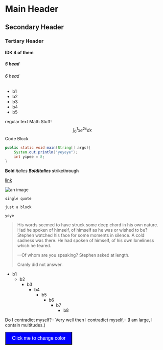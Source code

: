 # Main Header
## Secondary Header 
### Tertiary Header 
#### IDK 4 of them
##### 5 head
###### 6 head
- b1
- b2
- b3
- b4
- b5

regular text
Math Stuff!
$$
\int_0^1 x e^{2x} dx
$$
Code Block
```java app.java
public static void main(String[] args){
	System.out.println("yeyeye");
	int yipee = 8;
}
```

**Bold**
*italics*
***BoldItalics***
~~strikethrough~~

[link](shlokbhakta.dev)

![an image](https://octodex.github.com/images/bannekat.png)

`single quote`
```
just a block
```

```_ named block
yeye
```

> His words seemed to have struck some deep chord in his own nature. Had he spoken
of himself, of himself as he was or wished to be? Stephen watched his face for some
moments in silence. A cold sadness was there. He had spoken of himself, of his own
loneliness which he feared.
>
> —Of whom are you speaking? Stephen asked at length.
>
> Cranly did not answer.

- b1
	- b2
		- b3
			- b4
				- b5
					- b6
						- b7
							- b8

Do I contradict myself?··
Very well then I contradict myself,··
(I am large, I contain multitudes.)

<div>
<button id="colorButton" style="padding: 10px 20px; font-size: 16px; cursor: pointer; background-color: blue; color: white;">Click me to change color</button>

<script>
document.addEventListener('DOMContentLoaded', function() {
    console.log('DOMContentLoaded event fired');
    let isBlue = true;
    
    function toggleColor() {
        console.log('Toggle function called');
        const button = document.getElementById('colorButton');
        if (isBlue) {
            button.style.backgroundColor = 'red';
        } else {
            button.style.backgroundColor = 'blue';
        }
        isBlue = !isBlue;
    }

    const button = document.getElementById('colorButton');
    if (button) {
        console.log('Button found');
        button.onclick = toggleColor;
    } else {
        console.error('Button not found');
    }
});
</script>
</div>
